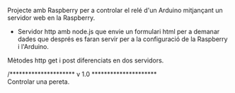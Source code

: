 Projecte amb Raspberry per a controlar el relé d'un Arduino mitjançant
un servidor web en la Raspberry.

- Servidor http amb node.js que envie un formulari html per a demanar
dades que després es faran servir per a la configuració de la
Raspberry i l'Arduino.

Mètodes http get i post diferenciats en dos servidors.

/********************* v 1.0 *********************\
Controlar una pereta.
